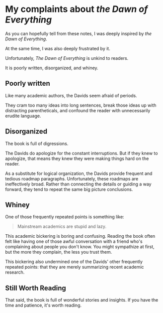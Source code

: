 # My complaints about *the Dawn of Everything*

As you can hopefully tell from these notes, I was deeply inspired by *the Dawn of Everything*.

At the same time, I was also deeply frustrated by it.

Unfortunately, *The Dawn of Everything* is unkind to readers.

It is poorly written, disorganized, and whiney.

## Poorly written

Like many academic authors, the Davids seem afraid of periods.

They cram too many ideas into long sentences, break those ideas up with distracting parentheticals, and confound the reader with unnecessarily erudite language.

## Disorganized

The book is full of digressions.

The Davids do apologize for the constant interruptions.
But if they knew to apologize, that means they knew they were making things hard on the reader.

As a substitute for logical organization, the Davids provide frequent and tedious roadmap paragraphs.
Unfortunately, these roadmaps are ineffectively broad.
Rather than connecting the details or guiding a way forward, they tend to repeat the same big picture conclusions.

## Whiney

One of those frequently repeated points is something like:

> Mainstream academics are stupid and lazy.

This academic bickering is boring and confusing.
Reading the book often felt like having one of those awful conversation with a friend who's complaining about people you don't know.
You might sympathize at first, but the more they complain, the less you trust them.

This bickering also undermined one of the Davids' other frequently repeated points: that they are merely summarizing recent academic research.

## Still Worth Reading

That said, the book is full of wonderful stories and insights.
If you have the time and patience, it's worth reading.
